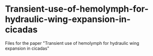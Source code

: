 # Transient-use-of-hemolymph-for-hydraulic-wing-expansion-in-cicadas
Files for the paper "Transient use of hemolymph for hydraulic wing expansion in cicadas"
